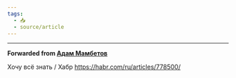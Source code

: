 ```yaml
---
tags:
  - 📥
  - source/article
---
```


***

**Forwarded from [Адам Мамбетов](https://t.me/Adammambetov)**

Хочу всё знать / Хабр
https://habr.com/ru/articles/778500/
